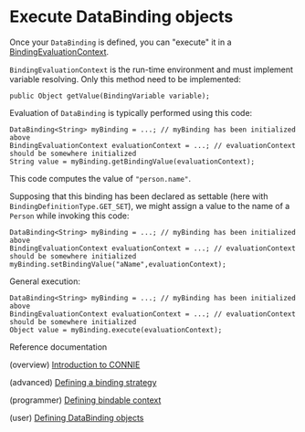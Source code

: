 # Execute DataBinding objects

  Once your ```DataBinding``` is defined, you can "execute" it in a [BindingEvaluationContext](/connie/javadoc/connie/connie-core/org/openflexo/connie/BindingEvaluationContext.html).
  
  ```BindingEvaluationContext``` is the run-time environment and must implement variable resolving. 
  Only this method need to be implemented:

```
public Object getValue(BindingVariable variable);
```  
   
  Evaluation of ```DataBinding``` is typically performed using this code:

```
DataBinding<String> myBinding = ...; // myBinding has been initialized above
BindingEvaluationContext evaluationContext = ...; // evaluationContext should be somewhere initialized
String value = myBinding.getBindingValue(evaluationContext);
```  
  
  This code computes the value of ```"person.name"```.
  
  Supposing that this binding has been declared as settable (here with ```BindingDefinitionType.GET_SET```), we might assign a value to the name of a ```Person``` while invoking this code:
  
```
DataBinding<String> myBinding = ...; // myBinding has been initialized above
BindingEvaluationContext evaluationContext = ...; // evaluationContext should be somewhere initialized
myBinding.setBindingValue("aName",evaluationContext);
```  

  General execution:
 
```
DataBinding<String> myBinding = ...; // myBinding has been initialized above
BindingEvaluationContext evaluationContext = ...; // evaluationContext should be somewhere initialized
Object value = myBinding.execute(evaluationContext);
```  
  
Reference documentation

  (overview) [Introduction to CONNIE](index.md)
  
  (advanced) [Defining a binding strategy](DefineBindingStrategy.md)

  (programmer) [Defining bindable context](DefineBindableContext.md)

  (user) [Defining DataBinding objects](DefineDataBinding.md)
